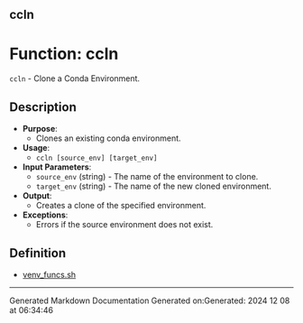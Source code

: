 ## ccln
# Function: ccln
`ccln` - Clone a Conda Environment.
## Description
- **Purpose**: 
  - Clones an existing conda environment.
- **Usage**: 
  - `ccln [source_env] [target_env]`
- **Input Parameters**: 
  - `source_env` (string) - The name of the environment to clone.
  - `target_env` (string) - The name of the new cloned environment.
- **Output**: 
  - Creates a clone of the specified environment.
- **Exceptions**: 
  - Errors if the source environment does not exist.
## Definition
* [venv_funcs.sh](/docs/shdoc/bin/shinclude/venv_funcs_sh.md)

---
Generated Markdown Documentation
Generated on:Generated: 2024 12 08 at 06:34:46
